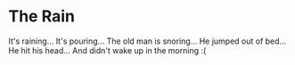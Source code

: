 # The Rain
It's raining...
It's pouring...
The old man is snoring...
He jumped out of bed...
He hit his head...
And didn't wake up in the morning :(
